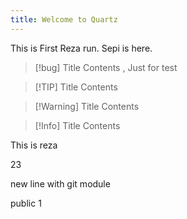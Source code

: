 ```yaml
---
title: Welcome to Quartz
---
```


This is First Reza run. Sepi is here.



> [!bug] Title
> Contents , Just for test

> [!TIP] Title
> Contents

> [!Warning] Title
> Contents

> [!Info] Title
> Contents


This is reza


23

new line with git module

public 1

